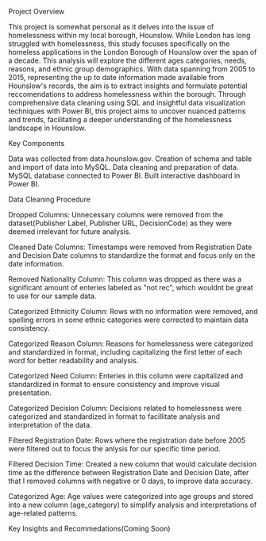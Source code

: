 Project Overview

This project is somewhat personal as it delves into the issue of homelessness within my local borough, Hounslow. While London has long struggled with homelessness, this study focuses specifically on the homeless applications in the London Borough of Hounslow over the span of a decade. This analysis will explore the different ages categories, needs, reasons, and ethnic group demographics. With data spanning from 2005 to 2015, representing the up to date information made available from Hounslow's records, the aim is to extract insights and formulate potential reccomendations to address homelessness within the borough. Through comprehensive data cleaning using SQL and insightful data visualization techniques with Power BI, this project aims to uncover nuanced patterns and trends, facilitating a deeper understanding of the homelessness landscape in Hounslow.

 

Key Components

Data was collected from data.hounslow.gov.
Creation of schema and table and import of data into MySQL.
Data cleaning and preparation of data.
MySQL database connected to Power BI.
Built interactive dashboard in Power BI.
 

Data Cleaning Procedure

Dropped Columns: Unnecessary columns were removed from the dataset(Publisher Label, Publisher URL, DecisionCode) as they were deemed irrelevant for future analysis.

Cleaned Date Columns: Timestamps were removed from Registration Date and Decision Date columns to standardize the format and focus only on the date information.

Removed Nationality Column: This column was dropped as there was a significant amount of enteries labeled as "not rec", which wouldnt be great to use for our sample data.

Categorized Ethnicity Column: Rows with no information were removed, and spelling errors in some ethnic categories were corrected to maintain data consistency.

Categorized Reason Column: Reasons for homelessness were categorized and standardized in format, including capitalizing the first letter of each word for better readability and analysis.

Categorized Need Column: Enteries in this column were capitalized and standardized in format to ensure consistency and improve visual presentation.

Categorized Decision Column: Decisions related to homelessness were categorized and standardized in format to facillitate analysis and interpretation of the data.

Filtered Registration Date: Rows where the registration date before 2005 were filtered out to focus the anlysis for our specific time period.

Filtered Decision Time: Created a new column that would calculate decision time as the difference between Registration Date and Decision Date, after that I removed columns with negative or 0 days, to improve data accuracy.

Categorized Age: Age values were categorized into age groups and stored into a new column (age_category) to simplify analysis and interpretations of age-related patterns.
 

Key Insights and Recommedations(Coming Soon)

 
